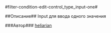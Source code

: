 #filter-condition-edit-control_type_input-one#

##Описание##
Input для ввода одного значения

###Автор###
[heliarian ](https://staff.yandex-team.ru/heliarian )
